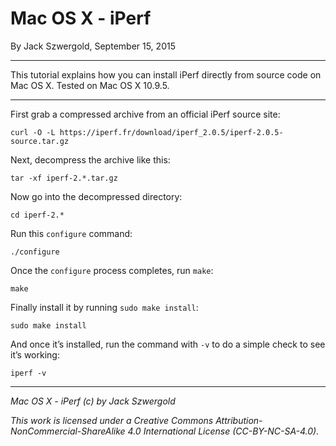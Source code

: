 # Mac OS X - iPerf

By Jack Szwergold, September 15, 2015

***

This tutorial explains how you can install iPerf directly from source code on Mac OS X. Tested on Mac OS X 10.9.5.

***

First grab a compressed archive from an official iPerf source site:

	curl -O -L https://iperf.fr/download/iperf_2.0.5/iperf-2.0.5-source.tar.gz

Next, decompress the archive like this:

	tar -xf iperf-2.*.tar.gz

Now go into the decompressed directory:

	cd iperf-2.*
	
Run this `configure` command:

	./configure

Once the `configure` process completes, run `make`:

	make

Finally install it by running `sudo make install`:

	sudo make install

And once it’s installed, run the command with `-v` to do a simple check to see it’s working:

	iperf -v

***

*Mac OS X - iPerf (c) by Jack Szwergold*

*This work is licensed under a Creative Commons Attribution-NonCommercial-ShareAlike 4.0 International License (CC-BY-NC-SA-4.0).*